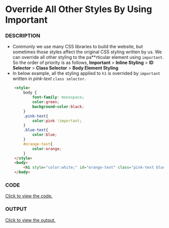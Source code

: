 # Override All Other Styles By Using Important

### DESCRIPTION
* Commonly we use many CSS libraries to build the website, but sometimes those styles affect the original CSS styling written by us. We can override all other styling to the pa**rticular element using `important`. So the order of priority is as follows,
**Important** > **Inline Styling** > **ID Selector** > **Class Selector** > **Body Element Styling**
* In below example, all the styling applied to `h1` is overrided by `important` written in *pink-text* `class selector`.
```html
    <style>
        body {
            font-family: monospace;
            color:green;
            background-color:black;
        }
        .pink-text{
            color:pink !important;
        }
        .blue-text{
            color:blue;
        }
        #orange-text{
            color:orange;
        }
    </style>
    <body>
        <h1 style="color:white;" id="orange-text" class="pink-text blue-text">Hello World!</h1>
    </body>
```

### CODE
[Click to view the code.](override-all-other-styles-by-using-important.html)

### OUTPUT
[Click to view the output.](http://htmlpreview.github.io/?https://github.com/saipothanjanjanam/freecodecamp-full-stack-dev/blob/master/Responsive_Web_Design_Certification/2.Basic_CSS/31.Override_All_Other_Styles_By_Using_Important/override-all-other-styles-by-using-important.html)
